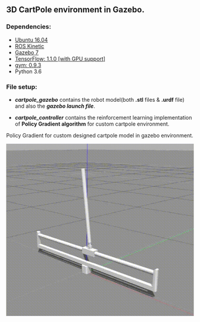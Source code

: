 ## 3D CartPole environment in Gazebo.

### Dependencies:
- <a href="http://releases.ubuntu.com/16.04/">Ubuntu 16.04</a>
- <a href="http://wiki.ros.org/kinetic">ROS Kinetic</a>
- <a href="http://gazebosim.org/">Gazebo 7</a>
- <a href="https://www.tensorflow.org/">TensorFlow: 1.1.0 [with GPU support]</a> 
- <a href="https://github.com/openai/gym">gym: 0.9.3</a>
- Python 3.6

### File setup:
- ***cartpole_gazebo*** contains the robot model(both **.stl** files & **.urdf** file) and also the ***gazebo launch file***.

- ***cartpole_controller*** contains the reinforcement learning implementation of ****Policy Gradient algorithm**** for custom cartpole environment.

Policy Gradient for custom designed cartpole model in gazebo environment.
<p align= "center">
  <img src="/images/pg2.gif/">
</p>

 
